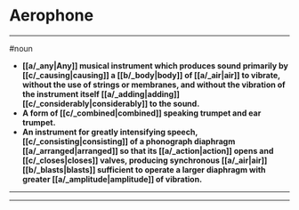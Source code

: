 # Aerophone
---
#noun
- **[[a/_any|Any]] musical instrument which produces sound primarily by [[c/_causing|causing]] a [[b/_body|body]] of [[a/_air|air]] to vibrate, without the use of strings or membranes, and without the vibration of the instrument itself [[a/_adding|adding]] [[c/_considerably|considerably]] to the sound.**
- **A form of [[c/_combined|combined]] speaking trumpet and ear trumpet.**
- **An instrument for greatly intensifying speech, [[c/_consisting|consisting]] of a phonograph diaphragm [[a/_arranged|arranged]] so that its [[a/_action|action]] opens and [[c/_closes|closes]] valves, producing synchronous [[a/_air|air]] [[b/_blasts|blasts]] sufficient to operate a larger diaphragm with greater [[a/_amplitude|amplitude]] of vibration.**
---
---
